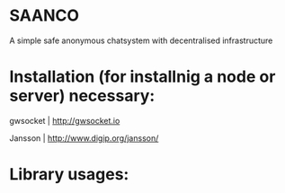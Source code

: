 # SAANCO
A simple safe anonymous chatsystem with decentralised infrastructure

# Installation (for installnig a node or server) necessary:

gwsocket | http://gwsocket.io

Jansson | http://www.digip.org/jansson/


# Library usages:
